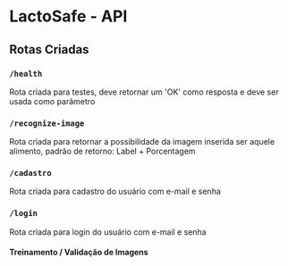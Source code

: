 # LactoSafe - API

## Rotas Criadas

### `/health`

Rota criada para testes, deve retornar um 'OK' como resposta e deve ser usada como parâmetro

### `/recognize-image`

Rota criada para retornar a possibilidade da imagem inserida ser aquele alimento, padrão de retorno: Label + Porcentagem

### `/cadastro`

Rota criada para cadastro do usuário com e-mail e senha

### `/login`

Rota criada para login do usuário com e-mail e senha

#### Treinamento / Validação de Imagens

